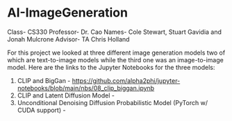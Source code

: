 # AI-ImageGeneration

Class- CS330
Professor- Dr. Cao
Names- Cole Stewart, Stuart Gavidia and Jonah Mulcrone
Advisor- TA Chris Holland

For this project we looked at three different image generation models two of which are text-to-image models while the third one was an image-to-image model.
Here are the links to the Jupyter Notebooks for the three models:

1. CLIP and BigGan - https://github.com/alpha2phi/jupyter-notebooks/blob/main/nbs/08_clip_biggan.ipynb
2. CLIP and Latent Diffusion Model -
3. Unconditional Denoising Diffusion Probabilistic Model (PyTorch w/ CUDA support) - 
